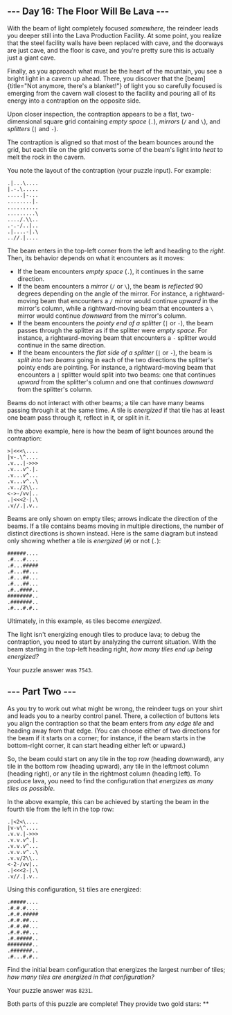 
\-\-- Day 16: The Floor Will Be Lava \-\--
------------------------------------------

With the beam of light completely focused *somewhere*, the reindeer
leads you deeper still into the Lava Production Facility. At some point,
you realize that the steel facility walls have been replaced with cave,
and the doorways are just cave, and the floor is cave, and you\'re
pretty sure this is actually just a giant cave.

Finally, as you approach what must be the heart of the mountain, you see
a bright light in a cavern up ahead. There, you discover that the
[beam]{title="Not anymore, there's a blanket!"} of light you so
carefully focused is emerging from the cavern wall closest to the
facility and pouring all of its energy into a contraption on the
opposite side.

Upon closer inspection, the contraption appears to be a flat,
two-dimensional square grid containing *empty space* (`.`), *mirrors*
(`/` and `\`), and *splitters* (`|` and `-`).

The contraption is aligned so that most of the beam bounces around the
grid, but each tile on the grid converts some of the beam\'s light into
*heat* to melt the rock in the cavern.

You note the layout of the contraption (your puzzle input). For example:

    .|...\....
    |.-.\.....
    .....|-...
    ........|.
    ..........
    .........\
    ..../.\\..
    .-.-/..|..
    .|....-|.\
    ..//.|....

The beam enters in the top-left corner from the left and heading to the
*right*. Then, its behavior depends on what it encounters as it moves:

-   If the beam encounters *empty space* (`.`), it continues in the same
    direction.
-   If the beam encounters a *mirror* (`/` or `\`), the beam is
    *reflected* 90 degrees depending on the angle of the mirror. For
    instance, a rightward-moving beam that encounters a `/` mirror would
    continue *upward* in the mirror\'s column, while a rightward-moving
    beam that encounters a `\` mirror would continue *downward* from the
    mirror\'s column.
-   If the beam encounters the *pointy end of a splitter* (`|` or `-`),
    the beam passes through the splitter as if the splitter were *empty
    space*. For instance, a rightward-moving beam that encounters a `-`
    splitter would continue in the same direction.
-   If the beam encounters the *flat side of a splitter* (`|` or `-`),
    the beam is *split into two beams* going in each of the two
    directions the splitter\'s pointy ends are pointing. For instance, a
    rightward-moving beam that encounters a `|` splitter would split
    into two beams: one that continues *upward* from the splitter\'s
    column and one that continues *downward* from the splitter\'s
    column.

Beams do not interact with other beams; a tile can have many beams
passing through it at the same time. A tile is *energized* if that tile
has at least one beam pass through it, reflect in it, or split in it.

In the above example, here is how the beam of light bounces around the
contraption:

    >|<<<\....
    |v-.\^....
    .v...|->>>
    .v...v^.|.
    .v...v^...
    .v...v^..\
    .v../2\\..
    <->-/vv|..
    .|<<<2-|.\
    .v//.|.v..

Beams are only shown on empty tiles; arrows indicate the direction of
the beams. If a tile contains beams moving in multiple directions, the
number of distinct directions is shown instead. Here is the same diagram
but instead only showing whether a tile is *energized* (`#`) or not
(`.`):

    ######....
    .#...#....
    .#...#####
    .#...##...
    .#...##...
    .#...##...
    .#..####..
    ########..
    .#######..
    .#...#.#..

Ultimately, in this example, `46` tiles become *energized*.

The light isn\'t energizing enough tiles to produce lava; to debug the
contraption, you need to start by analyzing the current situation. With
the beam starting in the top-left heading right, *how many tiles end up
being energized?*

Your puzzle answer was `7543`.

\-\-- Part Two \-\-- 
--------------------

As you try to work out what might be wrong, the reindeer tugs on your
shirt and leads you to a nearby control panel. There, a collection of
buttons lets you align the contraption so that the beam enters from *any
edge tile* and heading away from that edge. (You can choose either of
two directions for the beam if it starts on a corner; for instance, if
the beam starts in the bottom-right corner, it can start heading either
left or upward.)

So, the beam could start on any tile in the top row (heading downward),
any tile in the bottom row (heading upward), any tile in the leftmost
column (heading right), or any tile in the rightmost column (heading
left). To produce lava, you need to find the configuration that
*energizes as many tiles as possible*.

In the above example, this can be achieved by starting the beam in the
fourth tile from the left in the top row:

    .|<2<\....
    |v-v\^....
    .v.v.|->>>
    .v.v.v^.|.
    .v.v.v^...
    .v.v.v^..\
    .v.v/2\\..
    <-2-/vv|..
    .|<<<2-|.\
    .v//.|.v..

Using this configuration, `51` tiles are energized:

    .#####....
    .#.#.#....
    .#.#.#####
    .#.#.##...
    .#.#.##...
    .#.#.##...
    .#.#####..
    ########..
    .#######..
    .#...#.#..

Find the initial beam configuration that energizes the largest number of
tiles; *how many tiles are energized in that configuration?*

Your puzzle answer was `8231`.

Both parts of this puzzle are complete! They provide two gold stars:
\*\*
